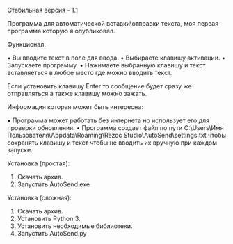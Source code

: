 Стабильная версия - 1.1

Программа для автоматической вставки\отправки текста, моя первая программа которую я опубликовал.

Функционал:

• Вы вводите текст в поле для ввода.
• Выбираете клавишу активации.
• Запускаете программу.
• Нажимаете выбранную клавишу и текст вставляеться в любое место где можно вводить текст.

Если установить клавишу Enter то сообщение будет сразу же отправляться а также клавишу можно зажать.

Информация которая может быть интересна:

• Программа может работать без интернета но использует его для проверки обновления.
• Программа создает файл по пути C:\Users\Имя Пользователя\Appdata\Roaming\Rezoc Studio\AutoSend\settings.txt чтобы сохранять клавишу и текст чтобы не вводить их вручную при каждом запуске.

Установка (простая):

1. Скачать архив.
2. Запустить AutoSend.exe

Установка (сложная):

1. Скачать архив.
2. Установить Python 3.
3. Установить необходимые библиотеки.
4. Запустить AutoSend.py
